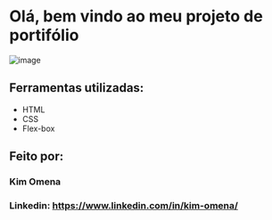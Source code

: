 # Olá, bem vindo ao meu projeto de portifólio

![image](https://portfolio-git-main-kims-projects-2a5e1e98.vercel.app/)

## Ferramentas utilizadas:

* HTML
* CSS
* Flex-box

## Feito por:
### Kim Omena

### Linkedin: https://www.linkedin.com/in/kim-omena/
